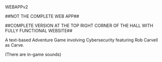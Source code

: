 WEBAPPv2

##NOT THE COMPLETE WEB APP##

##COMPLETE VERSION AT THE TOP RIGHT CORNER OF THE HALL WITH FULLY FUNCTIONAL WEBSITE##

A text-based Adventure Game involving Cybersecurity featuring Rob Carvell as Carve. 


(There are in-game sounds)

